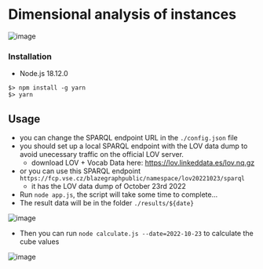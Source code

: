 # Dimensional analysis of instances
![image](https://user-images.githubusercontent.com/20724910/198846602-d0ef459d-a432-4880-9c79-11190e12f9e6.png)

<!-- ![image](https://user-images.githubusercontent.com/20724910/104304783-1eb25f80-54cc-11eb-8b24-2f365a6f29d3.png) -->

### Installation
- Node.js 18.12.0
```
$> npm install -g yarn
$> yarn
```

## Usage
- you can change the SPARQL endpoint URL in the `./config.json` file
- you should set up a local SPARQL endpoint with the LOV data dump to avoid unecessary traffic on the official LOV server.
  - download LOV + Vocab Data here: https://lov.linkeddata.es/lov.nq.gz
- or you can use this SPARQL endpoint `https://fcp.vse.cz/blazegraphpublic/namespace/lov20221023/sparql` 
  - it has the LOV data dump of October 23rd 2022
- Run `node app.js`, the script will take some time to complete...
- The result data will be in the folder `./results/${date}`

![image](https://user-images.githubusercontent.com/20724910/198827619-69396205-1a65-45db-ae08-fd1462bdf8df.png)

- Then you can run `node calculate.js --date=2022-10-23` to calculate the cube values

![image](https://user-images.githubusercontent.com/20724910/198846583-5d4da2b0-de69-49d9-a71c-82a994d8f927.png)
